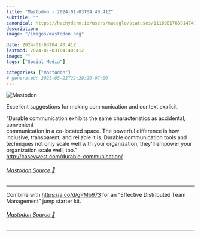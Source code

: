 ```yaml
---
title: "Mastodon - 2024-01-03T04:40:41Z"
subtitle: ""
canonical: https://hachyderm.io/users/mweagle/statuses/111690176391474783
description:
image: "/images/mastodon.png"

date: 2024-01-03T04:40:41Z
lastmod: 2024-01-03T04:40:41Z
image: ""
tags: ["Social Media"]

categories: ["mastodon"]
# generated: 2025-05-22T22:29:20-07:00
---
```

![Mastodon](/images/mastodon.png)

<p>Excellent suggestions for making communication and context explicit. </p><p>“Durable communication exhibits the same characteristics as accidental, convenient <br />communication in a co-located space. The powerful difference is how inclusive, transparent, and reliable it is. Durable communication tools and techniques not only scale well with your organization, they&#39;ll empower your organization scale well, too.”<br /><a href="http://caseywest.com/durable-communication/" target="_blank" rel="nofollow noopener noreferrer" translate="no"><span class="invisible">http://</span><span class="ellipsis">caseywest.com/durable-communic</span><span class="invisible">ation/</span></a></p>


###### [Mastodon Source 🐘](https://hachyderm.io/@mweagle/111690176391474783)

___

<p>Combine with <a href="https://a.co/d/gPMb973" target="_blank" rel="nofollow noopener noreferrer" translate="no"><span class="invisible">https://</span><span class="">a.co/d/gPMb973</span><span class="invisible"></span></a> for an “Effective Distributed Team Management” jump starter kit.</p>


###### [Mastodon Source 🐘](https://hachyderm.io/@mweagle/111690191938243669)

___
